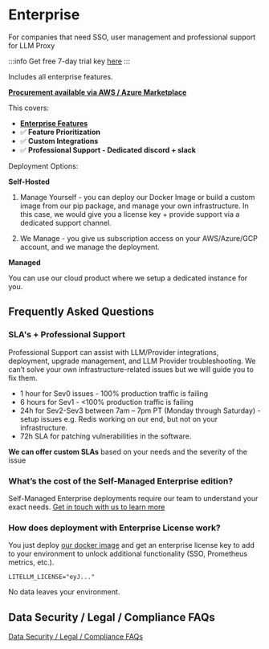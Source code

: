 # Enterprise
For companies that need SSO, user management and professional support for LLM Proxy

:::info
Get free 7-day trial key [here](https://www.llm.ai/#trial)
:::

Includes all enterprise features.

[**Procurement available via AWS / Azure Marketplace**](./data_security.md#legalcompliance-faqs)


This covers: 
- [**Enterprise Features**](./proxy/enterprise)
- ✅ **Feature Prioritization**
- ✅ **Custom Integrations**
- ✅ **Professional Support - Dedicated discord + slack**


Deployment Options:

**Self-Hosted**
1. Manage Yourself - you can deploy our Docker Image or build a custom image from our pip package, and manage your own infrastructure. In this case, we would give you a license key + provide support via a dedicated support channel. 

2. We Manage - you give us subscription access on your AWS/Azure/GCP account, and we manage the deployment.

**Managed**

You can use our cloud product where we setup a dedicated instance for you. 

## Frequently Asked Questions

### SLA's + Professional Support

Professional Support can assist with LLM/Provider integrations, deployment, upgrade management, and LLM Provider troubleshooting.  We can’t solve your own infrastructure-related issues but we will guide you to fix them.

- 1 hour for Sev0 issues - 100% production traffic is failing
- 6 hours for Sev1 - <100% production traffic is failing
- 24h for Sev2-Sev3 between 7am – 7pm PT (Monday through Saturday) - setup issues e.g. Redis working on our end, but not on your infrastructure.
- 72h SLA for patching vulnerabilities in the software. 

**We can offer custom SLAs** based on your needs and the severity of the issue

### What’s the cost of the Self-Managed Enterprise edition?

Self-Managed Enterprise deployments require our team to understand your exact needs. [Get in touch with us to learn more](https://calendly.com/d/4mp-gd3-k5k/llm-1-1-onboarding-chat)


### How does deployment with Enterprise License work? 

You just deploy [our docker image](https://docs.llm.ai/docs/proxy/deploy) and get an enterprise license key to add to your environment to unlock additional functionality (SSO, Prometheus metrics, etc.). 

```env
LITELLM_LICENSE="eyJ..."
```

No data leaves your environment. 

## Data Security / Legal / Compliance FAQs

[Data Security / Legal / Compliance FAQs](./data_security.md)